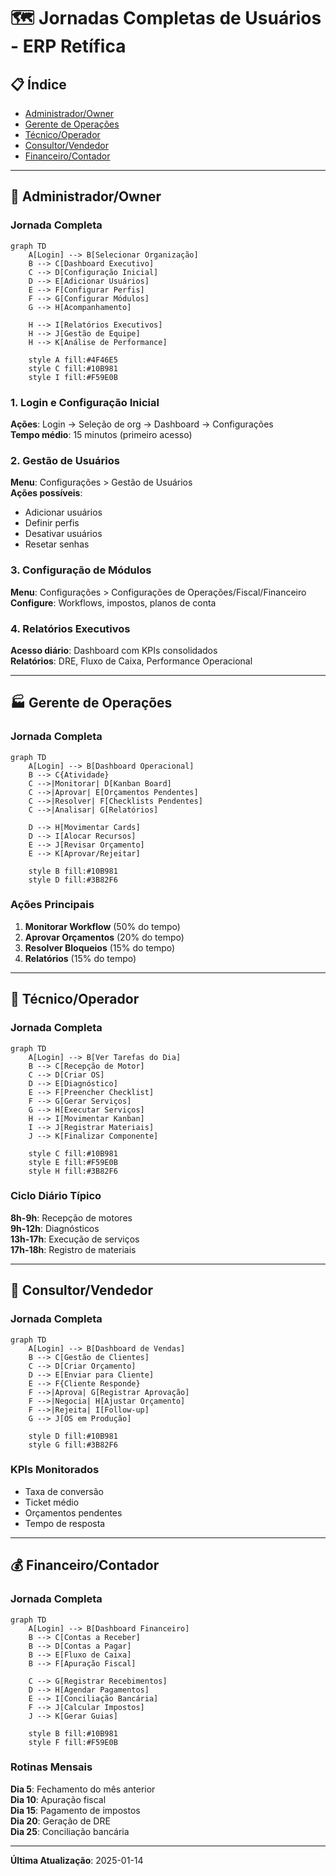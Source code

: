 # 🗺️ Jornadas Completas de Usuários - ERP Retífica

## 📋 Índice
- [Administrador/Owner](#administradorowner)
- [Gerente de Operações](#gerente-de-operações)
- [Técnico/Operador](#técnicooperador)
- [Consultor/Vendedor](#consultorvendedor)
- [Financeiro/Contador](#financeirocontador)

---

## 👑 Administrador/Owner

### Jornada Completa

```mermaid
graph TD
    A[Login] --> B[Selecionar Organização]
    B --> C[Dashboard Executivo]
    C --> D[Configuração Inicial]
    D --> E[Adicionar Usuários]
    E --> F[Configurar Perfis]
    F --> G[Configurar Módulos]
    G --> H[Acompanhamento]
    
    H --> I[Relatórios Executivos]
    H --> J[Gestão de Equipe]
    H --> K[Análise de Performance]
    
    style A fill:#4F46E5
    style C fill:#10B981
    style I fill:#F59E0B
```

### 1. Login e Configuração Inicial
**Ações**: Login → Seleção de org → Dashboard → Configurações  
**Tempo médio**: 15 minutos (primeiro acesso)

### 2. Gestão de Usuários
**Menu**: Configurações > Gestão de Usuários  
**Ações possíveis**:
- Adicionar usuários
- Definir perfis
- Desativar usuários
- Resetar senhas

### 3. Configuração de Módulos
**Menu**: Configurações > Configurações de Operações/Fiscal/Financeiro  
**Configure**: Workflows, impostos, planos de conta

### 4. Relatórios Executivos
**Acesso diário**: Dashboard com KPIs consolidados  
**Relatórios**: DRE, Fluxo de Caixa, Performance Operacional

---

## 🏭 Gerente de Operações

### Jornada Completa

```mermaid
graph TD
    A[Login] --> B[Dashboard Operacional]
    B --> C{Atividade}
    C -->|Monitorar| D[Kanban Board]
    C -->|Aprovar| E[Orçamentos Pendentes]
    C -->|Resolver| F[Checklists Pendentes]
    C -->|Analisar| G[Relatórios]
    
    D --> H[Movimentar Cards]
    D --> I[Alocar Recursos]
    E --> J[Revisar Orçamento]
    E --> K[Aprovar/Rejeitar]
    
    style B fill:#10B981
    style D fill:#3B82F6
```

### Ações Principais
1. **Monitorar Workflow** (50% do tempo)
2. **Aprovar Orçamentos** (20% do tempo)
3. **Resolver Bloqueios** (15% do tempo)
4. **Relatórios** (15% do tempo)

---

## 🔧 Técnico/Operador

### Jornada Completa

```mermaid
graph TD
    A[Login] --> B[Ver Tarefas do Dia]
    B --> C[Recepção de Motor]
    C --> D[Criar OS]
    D --> E[Diagnóstico]
    E --> F[Preencher Checklist]
    F --> G[Gerar Serviços]
    G --> H[Executar Serviços]
    H --> I[Movimentar Kanban]
    I --> J[Registrar Materiais]
    J --> K[Finalizar Componente]
    
    style C fill:#10B981
    style E fill:#F59E0B
    style H fill:#3B82F6
```

### Ciclo Diário Típico
**8h-9h**: Recepção de motores  
**9h-12h**: Diagnósticos  
**13h-17h**: Execução de serviços  
**17h-18h**: Registro de materiais

---

## 💼 Consultor/Vendedor

### Jornada Completa

```mermaid
graph TD
    A[Login] --> B[Dashboard de Vendas]
    B --> C[Gestão de Clientes]
    C --> D[Criar Orçamento]
    D --> E[Enviar para Cliente]
    E --> F{Cliente Responde}
    F -->|Aprova| G[Registrar Aprovação]
    F -->|Negocia| H[Ajustar Orçamento]
    F -->|Rejeita| I[Follow-up]
    G --> J[OS em Produção]
    
    style D fill:#10B981
    style G fill:#3B82F6
```

### KPIs Monitorados
- Taxa de conversão
- Ticket médio
- Orçamentos pendentes
- Tempo de resposta

---

## 💰 Financeiro/Contador

### Jornada Completa

```mermaid
graph TD
    A[Login] --> B[Dashboard Financeiro]
    B --> C[Contas a Receber]
    B --> D[Contas a Pagar]
    B --> E[Fluxo de Caixa]
    B --> F[Apuração Fiscal]
    
    C --> G[Registrar Recebimentos]
    D --> H[Agendar Pagamentos]
    E --> I[Conciliação Bancária]
    F --> J[Calcular Impostos]
    J --> K[Gerar Guias]
    
    style B fill:#10B981
    style F fill:#F59E0B
```

### Rotinas Mensais
**Dia 5**: Fechamento do mês anterior  
**Dia 10**: Apuração fiscal  
**Dia 15**: Pagamento de impostos  
**Dia 20**: Geração de DRE  
**Dia 25**: Conciliação bancária

---

**Última Atualização**: 2025-01-14
